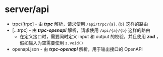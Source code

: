 # server/api

* trpc/[trpc] - 由 ***trpc*** 解析，请求使用 `/api/trpc/{a}.{b}` 这样的路由
* [...trpc] - 由 ***trpc-openapi*** 解析，请求使用 `/api/{a}/{b}` 这样的路由
  * 在定义接口时，需要同时定义 input 和 output 的校验，并且使用 ***zod*** ，假如输入为空需要使用 `z.void()`
* openapi.json - 由 ***trpc-openapi*** 解析，用于输出接口的 OpenAPI

